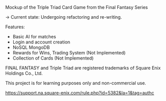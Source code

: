 Mockup of the Triple Triad Card Game from the Final Fantasy Series

-> Current state: Undergoing refactoring and re-writing.

Features:
- Basic AI for matches
- Login and account creation
- NoSQL MongoDB
- Rewards for Wins, Trading System (Not Implemented)
- Collection of Cards (Not Implemented)


FINAL FANTASY and Triple Triad are registered trademarks of Square Enix Holdings Co., Ltd.

This project is for learning purposes only and non-commercial use.

https://support.na.square-enix.com/rule.php?id=5382&la=1&tag=authc
